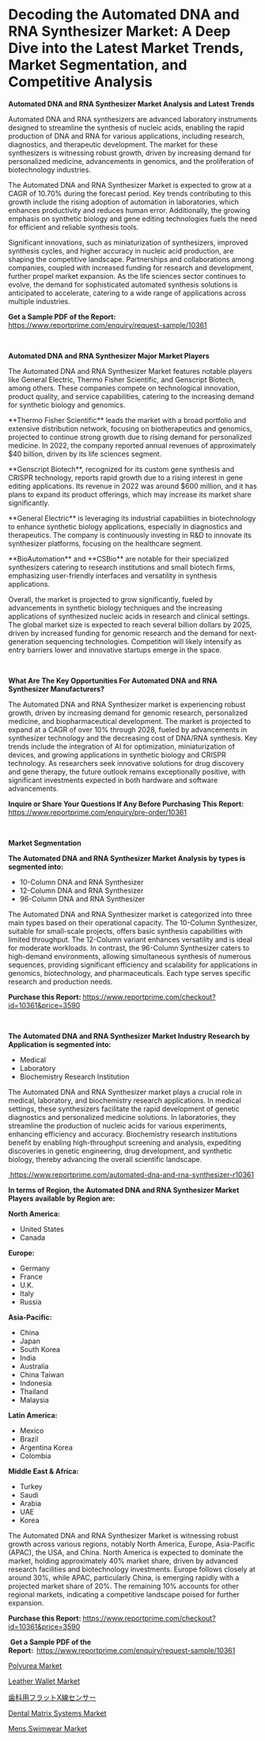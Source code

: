 <p><h1>Decoding the Automated DNA and RNA Synthesizer Market: A Deep Dive into the Latest Market Trends, Market Segmentation, and Competitive Analysis</h1></p><p><strong>Automated DNA and RNA Synthesizer Market Analysis and Latest Trends</strong></p>
<p><p>Automated DNA and RNA synthesizers are advanced laboratory instruments designed to streamline the synthesis of nucleic acids, enabling the rapid production of DNA and RNA for various applications, including research, diagnostics, and therapeutic development. The market for these synthesizers is witnessing robust growth, driven by increasing demand for personalized medicine, advancements in genomics, and the proliferation of biotechnology industries.</p><p>The Automated DNA and RNA Synthesizer Market is expected to grow at a CAGR of 10.70% during the forecast period. Key trends contributing to this growth include the rising adoption of automation in laboratories, which enhances productivity and reduces human error. Additionally, the growing emphasis on synthetic biology and gene editing technologies fuels the need for efficient and reliable synthesis tools. </p><p>Significant innovations, such as miniaturization of synthesizers, improved synthesis cycles, and higher accuracy in nucleic acid production, are shaping the competitive landscape. Partnerships and collaborations among companies, coupled with increased funding for research and development, further propel market expansion. As the life sciences sector continues to evolve, the demand for sophisticated automated synthesis solutions is anticipated to accelerate, catering to a wide range of applications across multiple industries.</p></p>
<p><strong>Get a Sample PDF of the Report:&nbsp;</strong> <a href="https://www.reportprime.com/enquiry/request-sample/10361">https://www.reportprime.com/enquiry/request-sample/10361</a></p>
<p>&nbsp;</p>
<p><strong>Automated DNA and RNA Synthesizer Major Market Players</strong></p>
<p><p>The Automated DNA and RNA Synthesizer Market features notable players like General Electric, Thermo Fisher Scientific, and Genscript Biotech, among others. These companies compete on technological innovation, product quality, and service capabilities, catering to the increasing demand for synthetic biology and genomics.</p><p>**Thermo Fisher Scientific** leads the market with a broad portfolio and extensive distribution network, focusing on biotherapeutics and genomics, projected to continue strong growth due to rising demand for personalized medicine. In 2022, the company reported annual revenues of approximately $40 billion, driven by its life sciences segment.</p><p>**Genscript Biotech**, recognized for its custom gene synthesis and CRISPR technology, reports rapid growth due to a rising interest in gene editing applications. Its revenue in 2022 was around $600 million, and it has plans to expand its product offerings, which may increase its market share significantly.</p><p>**General Electric** is leveraging its industrial capabilities in biotechnology to enhance synthetic biology applications, especially in diagnostics and therapeutics. The company is continuously investing in R&D to innovate its synthesizer platforms, focusing on the healthcare segment.</p><p>**BioAutomation** and **CSBio** are notable for their specialized synthesizers catering to research institutions and small biotech firms, emphasizing user-friendly interfaces and versatility in synthesis applications.</p><p>Overall, the market is projected to grow significantly, fueled by advancements in synthetic biology techniques and the increasing applications of synthesized nucleic acids in research and clinical settings. The global market size is expected to reach several billion dollars by 2025, driven by increased funding for genomic research and the demand for next-generation sequencing technologies. Competition will likely intensify as entry barriers lower and innovative startups emerge in the space.</p></p>
<p>&nbsp;</p>
<p><strong>What Are The Key Opportunities For Automated DNA and RNA Synthesizer Manufacturers?</strong></p>
<p><p>The Automated DNA and RNA Synthesizer market is experiencing robust growth, driven by increasing demand for genomic research, personalized medicine, and biopharmaceutical development. The market is projected to expand at a CAGR of over 10% through 2028, fueled by advancements in synthesizer technology and the decreasing cost of DNA/RNA synthesis. Key trends include the integration of AI for optimization, miniaturization of devices, and growing applications in synthetic biology and CRISPR technology. As researchers seek innovative solutions for drug discovery and gene therapy, the future outlook remains exceptionally positive, with significant investments expected in both hardware and software advancements.</p></p>
<p><strong>Inquire or Share Your Questions If Any Before Purchasing This Report:</strong> <a href="https://www.reportprime.com/enquiry/pre-order/10361">https://www.reportprime.com/enquiry/pre-order/10361</a></p>
<p>&nbsp;</p>
<p><strong>Market Segmentation</strong></p>
<p><strong>The Automated DNA and RNA Synthesizer Market Analysis by types is segmented into:</strong></p>
<p><ul><li>10-Column DNA and RNA Synthesizer</li><li>12-Column DNA and RNA Synthesizer</li><li>96-Column DNA and RNA Synthesizer</li></ul></p>
<p><p>The Automated DNA and RNA Synthesizer market is categorized into three main types based on their operational capacity. The 10-Column Synthesizer, suitable for small-scale projects, offers basic synthesis capabilities with limited throughput. The 12-Column variant enhances versatility and is ideal for moderate workloads. In contrast, the 96-Column Synthesizer caters to high-demand environments, allowing simultaneous synthesis of numerous sequences, providing significant efficiency and scalability for applications in genomics, biotechnology, and pharmaceuticals. Each type serves specific research and production needs.</p></p>
<p><strong>Purchase this Report:&nbsp;</strong><a href="https://www.reportprime.com/checkout?id=10361&price=3590">https://www.reportprime.com/checkout?id=10361&price=3590</a></p>
<p>&nbsp;</p>
<p><strong>The Automated DNA and RNA Synthesizer Market Industry Research by Application is segmented into:</strong></p>
<p><ul><li>Medical</li><li>Laboratory</li><li>Biochemistry Research Institution</li></ul></p>
<p><p>The Automated DNA and RNA Synthesizer market plays a crucial role in medical, laboratory, and biochemistry research applications. In medical settings, these synthesizers facilitate the rapid development of genetic diagnostics and personalized medicine solutions. In laboratories, they streamline the production of nucleic acids for various experiments, enhancing efficiency and accuracy. Biochemistry research institutions benefit by enabling high-throughput screening and analysis, expediting discoveries in genetic engineering, drug development, and synthetic biology, thereby advancing the overall scientific landscape.</p></p>
<p><a href="https://www.reportprime.com/automated-dna-and-rna-synthesizer-r10361">&nbsp;https://www.reportprime.com/automated-dna-and-rna-synthesizer-r10361</a></p>
<p><strong>In terms of Region, the Automated DNA and RNA Synthesizer Market Players available by Region are:</strong></p>
<p>
    <p> <strong> North America: </strong>
        <ul>
            <li>United States</li>
            <li>Canada</li>
        </ul>
        </p> 
    <p> <strong> Europe: </strong>
        <ul>
            <li>Germany</li>
            <li>France</li>
            <li>U.K.</li>
            <li>Italy</li>
            <li>Russia</li>
        </ul>
        </p> 
    <p> <strong> Asia-Pacific: </strong>
        <ul>
            <li>China</li>
            <li>Japan</li>
            <li>South Korea</li>
            <li>India</li>
            <li>Australia</li>
            <li>China Taiwan</li>
            <li>Indonesia</li>
            <li>Thailand</li>
            <li>Malaysia</li>
        </ul>
        </p> 
    <p> <strong> Latin America: </strong>
        <ul>
            <li>Mexico</li>
            <li>Brazil</li>
            <li>Argentina Korea</li>
            <li>Colombia</li>
        </ul>
        </p> 
    <p> <strong> Middle East & Africa: </strong>
        <ul>
            <li>Turkey</li>
            <li>Saudi</li>
            <li>Arabia</li>
            <li>UAE</li>
            <li>Korea</li>
        </ul>
    </p>
    </p>
<p><p>The Automated DNA and RNA Synthesizer Market is witnessing robust growth across various regions, notably North America, Europe, Asia-Pacific (APAC), the USA, and China. North America is expected to dominate the market, holding approximately 40% market share, driven by advanced research facilities and biotechnology investments. Europe follows closely at around 30%, while APAC, particularly China, is emerging rapidly with a projected market share of 20%. The remaining 10% accounts for other regional markets, indicating a competitive landscape poised for further expansion.</p></p>
<p><strong>Purchase this Report: </strong><a href="https://www.reportprime.com/checkout?id=10361&price=3590">https://www.reportprime.com/checkout?id=10361&price=3590</a></p>
<p>&nbsp;<strong>Get a Sample PDF of the Report:&nbsp;&nbsp;</strong><a href="https://www.reportprime.com/enquiry/request-sample/10361">https://www.reportprime.com/enquiry/request-sample/10361</a></p>
<p><strong></strong></p>
<p><p><a href="https://issuu.com/reportprime-2/docs/polyurea-market-size-2030.pptx_3ea3d7001e1f65">Polyurea Market</a></p><p><a href="https://medium.com/@tobyyundt/the-leather-wallet-market-industry-provides-a-comprehensive-and-current-analysis-of-the-sector-db6435c1865f">Leather Wallet Market</a></p><p><a href="https://medium.com/@ridleydamion/dental-flat-x-ray-sensor-market-%E3%81%AF-%E3%82%B3%E3%82%B9%E3%83%88%E7%AE%A1%E7%90%86%E3%81%A8%E5%8A%B9%E7%8E%87%E5%90%91%E4%B8%8A%E3%82%92%E5%84%AA%E5%85%88%E3%81%97%E3%81%BE%E3%81%99-%E3%81%95%E3%82%89%E3%81%AB-%E5%A0%B1%E5%91%8A%E6%9B%B8%E3%81%AF%E5%B8%82%E5%A0%B4%E3%81%AE%E9%9C%80%E8%A6%81%E9%9D%A2%E3%81%A8%E4%BE%9B%E7%B5%A6%E9%9D%A2%E3%81%AE%E4%B8%A1%E6%96%B9%E3%82%92%E3%82%AB%E3%83%90%E3%83%BC%E3%81%97%E3%81%A6%E3%81%84%E3%81%BE%E3%81%99-dental-flat-773530e142df">歯科用フラットX線センサー</a></p><p><a href="https://github.com/NargisHussain75/Market-Research-Report-List-1/blob/main/dental-matrix-systems-market.md">Dental Matrix Systems Market</a></p><p><a href="https://medium.com/@tobyyundt/the-mens-swimwear-market-has-grown-significantly-as-a-result-of-several-important-causes-84bef1bc5323">Mens Swimwear Market</a></p></p>